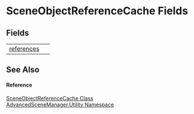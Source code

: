 # SceneObjectReferenceCache Fields




## Fields
<table>
<tr>
<td><a href="F_AdvancedSceneManager_Utility_SceneObjectReferenceCache_references.md">references</a></td>
<td> </td></tr>
</table>

## See Also


#### Reference
<a href="T_AdvancedSceneManager_Utility_SceneObjectReferenceCache.md">SceneObjectReferenceCache Class</a>  
<a href="N_AdvancedSceneManager_Utility.md">AdvancedSceneManager.Utility Namespace</a>  
